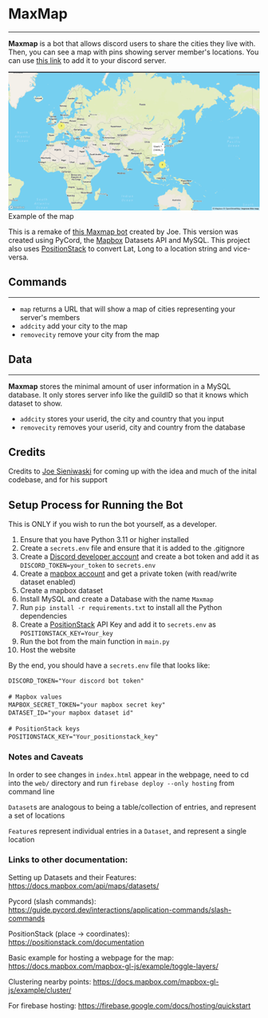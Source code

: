 # MaxMap

---
**Maxmap** is a bot that allows discord users to share the cities they live with. Then, you can see a map with pins showing
server member's locations. You can use [this link](https://discord.com/api/oauth2/authorize?client_id=1120211992947478588&permissions=397284735040&scope=bot) to add it to your discord server. 

![img.png](assets/img.png)
Example of the map

This is a remake of [this Maxmap bot](https://github.com/jozefws/MaxMap) created by Joe.
This version was created using PyCord, the [Mapbox](https://www.mapbox.com) Datasets API and MySQL. 
This project also uses [PositionStack](https://positionstack.com/documentation) to convert Lat, Long to a location string and vice-versa.


## Commands

---

- `map` returns a URL that will show a map of cities representing your server's members
- `addcity` add your city to the map
- `removecity` remove your city from the map

## Data

---
**Maxmap** stores the minimal amount of user information in a MySQL database. It only stores server info like the guildID 
so that it knows which dataset to show.

- `addcity` stores your userid, the city and country that you input
- `removecity` removes your userid, city and country from the database

## Credits
Credits to [Joe Sieniwaski](https://github.com/jozefws) for coming up with the idea and much of the inital codebase, and for his support 

## Setup Process for Running the Bot

This is ONLY if you wish to run the bot yourself, as a developer.

1. Ensure that you have Python 3.11 or higher installed
2. Create a `secrets.env` file and ensure that it is added to the .gitignore
3. Create a [Discord developer account](https://discord.com/developers/applications) and create a bot token and add it as `DISCORD_TOKEN=your_token` to `secrets.env`
4. Create a [mapbox account](https://account.mapbox.com/) and get a private token (with read/write dataset enabled)
5. Create a mapbox dataset 
6. Install MySQL and create a Database with the name `Maxmap`
7. Run `pip install -r requirements.txt` to install all the Python dependencies
8. Create a [PositionStack](https://positionstack.com/documentation) API Key and add it to `secrets.env` as `POSITIONSTACK_KEY=Your_key`
9. Run the bot from the main function in `main.py`
10. Host the website

By the end, you should have a `secrets.env` file that looks like:
```
DISCORD_TOKEN="Your discord bot token"

# Mapbox values
MAPBOX_SECRET_TOKEN="your mapbox secret key"
DATASET_ID="your mapbox dataset id"

# PositionStack keys
POSITIONSTACK_KEY="Your_positionstack_key"
```


### Notes and Caveats

In order to see changes in `index.html` appear in the webpage, need to cd into the `web/` directory and run 
`firebase deploy --only hosting` from command line

`Dataset`s are analogous to being a table/collection of entries, and represent a set of locations

`Feature`s represent individual entries in a `Dataset`, and represent a single location

### Links to other documentation:
Setting up Datasets and their Features: https://docs.mapbox.com/api/maps/datasets/

Pycord (slash commands): https://guide.pycord.dev/interactions/application-commands/slash-commands

PositionStack (place -> coordinates): https://positionstack.com/documentation

Basic example for hosting a webpage for the map: https://docs.mapbox.com/mapbox-gl-js/example/toggle-layers/

Clustering nearby points: https://docs.mapbox.com/mapbox-gl-js/example/cluster/

For firebase hosting: https://firebase.google.com/docs/hosting/quickstart

